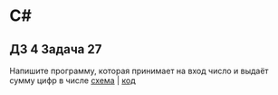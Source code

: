 # C#
## ДЗ 4 Задача 27
  Напишите программу, которая принимает на вход число и выдаёт сумму цифр в числе
 [схема](digram.drawio.png) | [код](Program.cs)